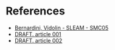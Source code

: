 # References

 - [Bernardini, Vidolin - SLEAM - SMC05](https://github.com/s-e-a-m/References/blob/master/SustainableLiveElectroAcousticMusic_Bernardini-Vidolin_SMC05-0.8-FINAL.pdf)
 - [DRAFT. article 001](https://github.com/s-e-a-m/References/blob/master/SEAM-draft-paper/LAC-20-SEAM-sent.pdf)
 - [DRAFT. article 002](https://github.com/s-e-a-m/References/blob/master/SEAM-draft-paper/SMCCIM_2020_paper_179-2.pdf)
